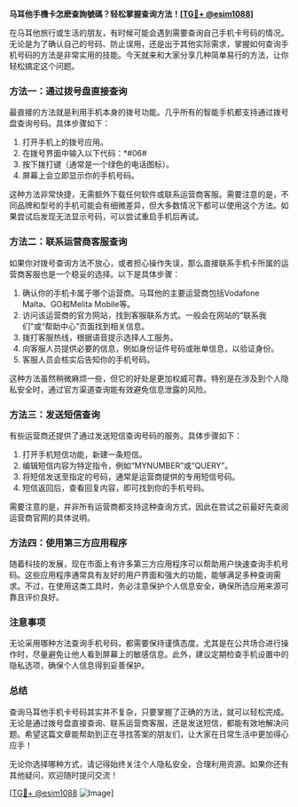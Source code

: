 **马耳他手機卡怎麽查詢號碼？轻松掌握查询方法！[[TG💪+ @esim1088](https://t.me/s/esim1088)]**

在马耳他旅行或生活的朋友，有时候可能会遇到需要查询自己手机卡号码的情况。无论是为了确认自己的号码、防止误用，还是出于其他实际需求，掌握如何查询手机号码的方法是非常实用的技能。今天就来和大家分享几种简单易行的方法，让你轻松搞定这个问题。

### 方法一：通过拨号盘直接查询

最直接的方法就是利用手机本身的拨号功能。几乎所有的智能手机都支持通过拨号盘查询号码。具体步骤如下：

1. 打开手机上的拨号应用。
2. 在拨号界面中输入以下代码：*#06#
3. 按下拨打键（通常是一个绿色的电话图标）。
4. 屏幕上会立即显示你的手机号码。

这种方法非常快捷，无需额外下载任何软件或联系运营商客服。需要注意的是，不同品牌和型号的手机可能会有细微差异，但大多数情况下都可以使用这个方法。如果尝试后发现无法显示号码，可以尝试重启手机后再试。

### 方法二：联系运营商客服查询

如果你对拨号查询方法不放心，或者担心操作失误，那么直接联系手机卡所属的运营商客服也是一个稳妥的选择。以下是具体步骤：

1. 确认你的手机卡属于哪个运营商。马耳他的主要运营商包括Vodafone Malta、GO和Melita Mobile等。
2. 访问该运营商的官方网站，找到客服联系方式。一般会在网站的“联系我们”或“帮助中心”页面找到相关信息。
3. 拨打客服热线，根据语音提示选择人工服务。
4. 向客服人员提供必要的信息，例如身份证件号码或账单信息，以验证身份。
5. 客服人员会核实后告知你的手机号码。

这种方法虽然稍微麻烦一些，但它的好处是更加权威可靠。特别是在涉及到个人隐私安全时，通过官方渠道查询能有效避免信息泄露的风险。

### 方法三：发送短信查询

有些运营商还提供了通过发送短信查询号码的服务。具体步骤如下：

1. 打开手机短信功能，新建一条短信。
2. 编辑短信内容为特定指令，例如“MYNUMBER”或“QUERY”。
3. 将短信发送至指定的号码，通常是运营商提供的专用短信号码。
4. 短信返回后，查看回复内容，即可找到你的手机号码。

需要注意的是，并非所有运营商都支持这种查询方式，因此在尝试之前最好先查阅运营商官网的具体说明。

### 方法四：使用第三方应用程序

随着科技的发展，现在市面上有许多第三方应用程序可以帮助用户快速查询手机号码。这些应用程序通常具有友好的用户界面和强大的功能，能够满足多种查询需求。不过，在使用这类工具时，务必注意保护个人信息安全，确保所选应用来源可靠且评价良好。

### 注意事项

无论采用哪种方法查询手机号码，都需要保持谨慎态度。尤其是在公共场合进行操作时，尽量避免让他人看到屏幕上的敏感信息。此外，建议定期检查手机设置中的隐私选项，确保个人信息得到妥善保护。

### 总结

查询马耳他手机卡号码其实并不复杂，只要掌握了正确的方法，就可以轻松完成。无论是通过拨号盘直接查询、联系运营商客服，还是发送短信，都能有效地解决问题。希望这篇文章能帮助到正在寻找答案的朋友们，让大家在日常生活中更加得心应手！

无论你选择哪种方式，请记得始终关注个人隐私安全，合理利用资源。如果你还有其他疑问，欢迎随时提问交流！

[[TG💪+ @esim1088](https://t.me/s/esim1088) ![Image](https://i.postimg.cc/4NQfJmqS/Snipaste-2025-05-13-00-14-12.png)]